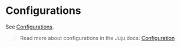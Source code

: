 # Configurations

See [Configurations](https://charmhub.io/jenkins-agent/configure).

> Read more about configurations in the Juju docs: [Configuration](https://juju.is/docs/juju/configuration)